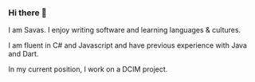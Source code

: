 ### Hi there 👋

I am Savas. I enjoy writing software and learning languages & cultures.

I am fluent in C# and Javascript and have previous experience with Java and Dart.

In my current position, I work on a DCIM project.
